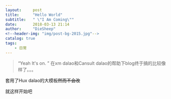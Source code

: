 ```yaml
---
layout:     post
title:      "Hello World"
subtitle:   " \"I Am Coming\""
date:       2018-03-13 21:14
author:     "DieSheep"
<!--header-img: "img/post-bg-2015.jpg"-->
catalog: true
tags:
    - 日常
---
```


> “Yeah It's on. ”
在xm dalao和Cansult dalao的帮助下blog终于搞的比较像样了。。。

套用了Hux dalao的大模板~~然而不会改~~

就这样开始吧
